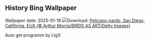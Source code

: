 ## History Bing Wallpaper
Wallpaper date: 2025-01-18
![](https://www.bing.com/th?id=OHR.PelicanPortrait_PT-BR0622364718_UHD.jpg&w=1000)Download: [Pelicano-pardo, San Diego, Califórnia, EUA (© Arthur Morris/BIRDS AS ART/Getty Images)](https://www.bing.com/th?id=OHR.PelicanPortrait_PT-BR0622364718_UHD.jpg)

Auto get programm by LtgX
